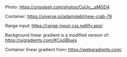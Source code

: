 Photo: https://unsplash.com/photos/CuUn__aMGD4

Container: https://uiverse.io/adamgiebl/new-crab-79

Range input: https://range-input-css.netlify.app/

Background linear gradient is a modified version of: https://uigradients.com/#CoolBlues

Container linear gradient from: https://webgradients.com/

